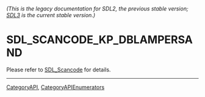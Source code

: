 ###### (This is the legacy documentation for SDL2, the previous stable version; [SDL3](https://wiki.libsdl.org/SDL3/) is the current stable version.)
# SDL_SCANCODE_KP_DBLAMPERSAND

Please refer to [SDL_Scancode](SDL_Scancode) for details.

----
[CategoryAPI](CategoryAPI), [CategoryAPIEnumerators](CategoryAPIEnumerators)

